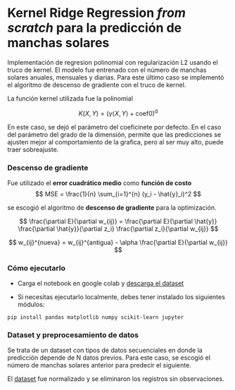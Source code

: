 # Kernel Ridge Regression *from scratch* para la predicción de manchas solares

Implementación de regresion polinomial con regularización L2 usando el truco de kernel. El modelo fue entrenado con el número de manchas solares anuales, mensuales y diarias. Para este último caso se implementó el algoritmo de descenso de gradiente con el truco de kernel.

La función kernel utilizada fue la polinomial

$$
K(X, Y) = (\gamma \langle X, Y \rangle + \text{coef0})^{\text{d}}
$$

En este caso, se dejó el parámetro del coeficinete por defecto. En el caso del parámetro del grado de la dimensión, permite que las predicciones se ajusten mejor al comportamiento de la grafica, pero al ser muy alto, puede traer sobreajuste.

### Descenso de gradiente
Fue utilizado el **error cuadrático medio** como **función de costo** 
$$
MSE = \frac{1}{n} \sum_{i=1}^{n} (y_i - \hat{y}_i)^2
$$

se escogió el algoritmo de **descenso de gradiente** para la optimización. 

$$
\frac{\partial E}{\partial w_{ij}} = \frac{\partial E}{\partial \hat{y}} \frac{\partial \hat{y}}{\partial z_i} \frac{\partial z_i}{\partial w_{ij}}
$$

$$
w_{ij}^{nueva} = w_{ij}^{antigua} - \alpha \frac{\partial E}{\partial w_{ij}}
$$
### Cómo ejecutarlo
- Carga el notebook en google colab y [descarga el dataset](https://www.sidc.be/SILSO/datafiles)

- Si necesitas ejecutarlo localmente, debes tener instalado los siguientes módulos:
```
pip install pandas matplotlib numpy scikit-learn jupyter
```
### Dataset y preprocesamiento de datos
Se trata de un dataset con tipos de datos secuenciales en donde la predicción depende de N datos previos. Para este caso, se escogió el número de manchas solares anterior para predecir el siguiente.

El [dataset](https://www.sidc.be/SILSO/datafiles) fue normalizado y se eliminaron los registros sin observaciones. 
